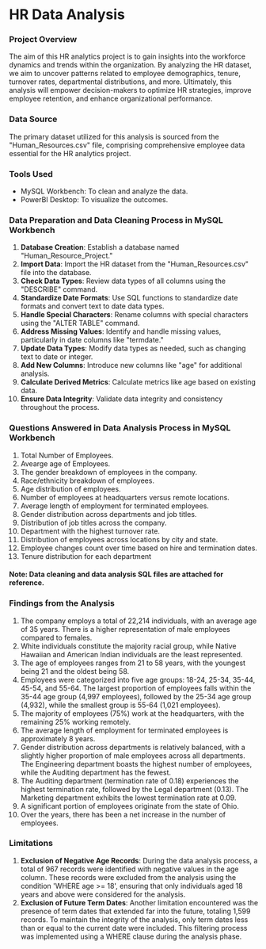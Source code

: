 # HR Data Analysis

### Project Overview

The aim of this HR analytics project is to gain insights into the workforce dynamics and trends within the organization. By analyzing the HR dataset, we aim to uncover patterns related to employee demographics, tenure, turnover rates, departmental distributions, and more. Ultimately, this analysis will empower decision-makers to optimize HR strategies, improve employee retention, and enhance organizational performance.

### Data Source

The primary dataset utilized for this analysis is sourced from the "Human_Resources.csv" file, comprising comprehensive employee data essential for the HR analytics project.

### Tools Used

- MySQL Workbench: To clean and analyze the data.
- PowerBI Desktop: To visualize the outcomes.

### Data Preparation and Data Cleaning Process in MySQL Workbench

1. **Database Creation**: Establish a database named "Human_Resource_Project."
2. **Import Data**: Import the HR dataset from the "Human_Resources.csv" file into the database.
3. **Check Data Types**: Review data types of all columns using the "DESCRIBE" command.
4. **Standardize Date Formats**: Use SQL functions to standardize date formats and convert text to date data types.
5. **Handle Special Characters**: Rename columns with special characters using the "ALTER TABLE" command.
6. **Address Missing Values**: Identify and handle missing values, particularly in date columns like "termdate."
7. **Update Data Types**: Modify data types as needed, such as changing text to date or integer.
8. **Add New Columns**: Introduce new columns like "age" for additional analysis.
9. **Calculate Derived Metrics**: Calculate metrics like age based on existing data.
10. **Ensure Data Integrity**: Validate data integrity and consistency throughout the process.

### Questions Answered in Data Analysis Process in MySQL Workbench

1. Total Number of Employees.
2. Avearge age of Employees.
3. The gender breakdown of employees in the company.
4. Race/ethnicity breakdown of employees.
5. Age distribution of employees.
6. Number of employees at headquarters versus remote locations.
7. Average length of employment for terminated employees.
8. Gender distribution across departments and job titles.
9. Distribution of job titles across the company.
10. Department with the highest turnover rate.
11. Distribution of employees across locations by city and state.
12. Employee changes count over time based on hire and termination dates.
13. Tenure distribution for each department

#### Note: Data cleaning and data analysis SQL files are attached for reference.

### Findings from the Analysis

1. The company employs a total of 22,214 individuals, with an average age of 35 years. There is a higher representation of male employees compared to females.
2. White individuals constitute the majority racial group, while Native Hawaiian and American Indian individuals are the least represented.
3. The age of employees ranges from 21 to 58 years, with the youngest being 21 and the oldest being 58.
4. Employees were categorized into five age groups: 18-24, 25-34, 35-44, 45-54, and 55-64. The largest proportion of employees falls within the 35-44 age group (4,997 employees), followed by the 25-34 age group (4,932), while the smallest group is 55-64 (1,021 employees).
5. The majority of employees (75%) work at the headquarters, with the remaining 25% working remotely.
6. The average length of employment for terminated employees is approximately 8 years.
7. Gender distribution across departments is relatively balanced, with a slightly higher proportion of male employees across all departments. The Engineering department boasts the highest number of employees, while the Auditing department has the fewest.
8. The Auditing department (termination rate of 0.18) experiences the highest termination rate, followed by the Legal department (0.13). The Marketing department exhibits the lowest termination rate at 0.09.
9. A significant portion of employees originate from the state of Ohio.
10. Over the years, there has been a net increase in the number of employees.

### Limitations

1. **Exclusion of Negative Age Records**: During the data analysis process, a total of 967 records were identified with negative values in the age column. These records were excluded from the analysis using the condition 'WHERE age >= 18', ensuring that only individuals aged 18 years and above were considered for the analysis.
2. **Exclusion of Future Term Dates**: Another limitation encountered was the presence of term dates that extended far into the future, totaling 1,599 records. To maintain the integrity of the analysis, only term dates less than or equal to the current date were included. This filtering process was implemented using a WHERE clause during the analysis phase.
